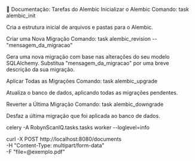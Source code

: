 📝 Documentação: Tarefas do Alembic
Inicializar o Alembic
Comando: task alembic_init

Cria a estrutura inicial de arquivos e pastas para o Alembic.

Criar uma Nova Migração
Comando: task alembic_revision -- "mensagem_da_migracao"

Gera uma nova migração com base nas alterações do seu modelo SQLAlchemy. Substitua "mensagem_da_migracao" por uma breve descrição da sua migração.

Aplicar Todas as Migrações
Comando: task alembic_upgrade

Atualiza o banco de dados, aplicando todas as migrações pendentes.

Reverter a Última Migração
Comando: task alembic_downgrade

Desfaz a última migração que foi aplicada ao banco de dados.

celery -A RobynScanIQ.tasks.tasks worker --loglevel=info

curl -X POST http://localhost:8080/documents \
 -H "Content-Type: multipart/form-data" \
 -F "file=@exemplo.pdf"

